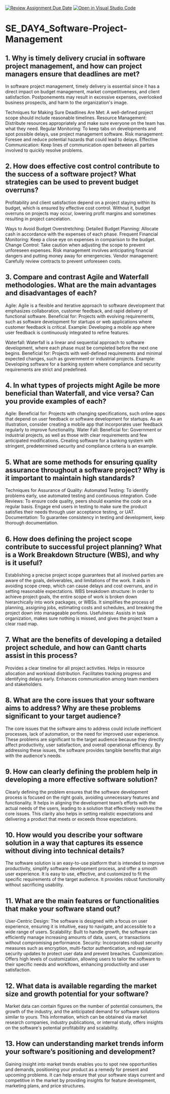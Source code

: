 [![Review Assignment Due Date](https://classroom.github.com/assets/deadline-readme-button-22041afd0340ce965d47ae6ef1cefeee28c7c493a6346c4f15d667ab976d596c.svg)](https://classroom.github.com/a/9pw6JKcu)
[![Open in Visual Studio Code](https://classroom.github.com/assets/open-in-vscode-2e0aaae1b6195c2367325f4f02e2d04e9abb55f0b24a779b69b11b9e10269abc.svg)](https://classroom.github.com/online_ide?assignment_repo_id=15719139&assignment_repo_type=AssignmentRepo)
# SE_DAY4_Software-Project-Management
## 1. Why is timely delivery crucial in software project management, and how can project managers ensure that deadlines are met?
In software project management, timely delivery is essential since it has a direct impact on budget management, market competitiveness, and client satisfaction. Postponements may result in excessive expenses, overlooked business prospects, and harm to the organization's image.

Techniques for Making Sure Deadlines Are Met:
    A well-defined project scope should include reasonable timelines.
    Resource Management: Distribute resources appropriately and make sure everyone on the team has what they need.
    Regular Monitoring: To keep tabs on developments and spot possible delays, use project management software.
    Risk management: Foresee and reduce potential hazards that could lead to delays.
    Effective Communication: Keep lines of communication open between all parties involved to quickly resolve problems.
## 2. How does effective cost control contribute to the success of a software project? What strategies can be used to prevent budget overruns?
Profitability and client satisfaction depend on a project staying within its budget, which is ensured by effective cost control. Without it, budget overruns on projects may occur, lowering profit margins and sometimes resulting in project cancelation.

Ways to Avoid Budget Overstretching:
    Detailed Budget Planning: Allocate cash in accordance with the expenses of     each phase.
    Frequent Financial Monitoring: Keep a close eye on expenses in comparison      to the budget.
    Change Control: Take caution when adjusting the scope to prevent               unforeseen expenses.
    Risk management involves anticipating financial dangers and putting money      away for emergencies.
    Vendor management: Carefully review contracts to prevent unforeseen costs.
    
## 3. Compare and contrast Agile and Waterfall methodologies. What are the main advantages and disadvantages of each?
Agile: Agile is a flexible and iterative approach to software development that emphasizes collaboration, customer feedback, and rapid delivery of functional software.
    Beneficial for: Projects with evolving requirements, such as software development for startups or web applications where customer feedback is critical.
    Example: Developing a mobile app where user feedback is continuously integrated to refine features.

Waterfall: Waterfall is a linear and sequential approach to software development, where each phase must be completed before the next one begins.
    Beneficial for: Projects with well-defined requirements and minimal expected changes, such as government or industrial projects.
    Example: Developing software for a banking system where compliance and security requirements are strict and predefined.
    
## 4. In what types of projects might Agile be more beneficial than Waterfall, and vice versa? Can you provide examples of each?
Agile:
    Beneficial for: Projects with changing specifications, such online apps that depend on user feedback or software development for startups.
    As an illustration, consider creating a mobile app that incorporates user feedback regularly to improve functionality.
Water Fall:
    Beneficial for: Government or industrial projects, as well as those with clear requirements and few anticipated modifications.
    Creating software for a banking system with stringent, predetermined security and compliance criteria is an example.
    
## 5. What are some methods for ensuring quality assurance throughout a software project? Why is it important to maintain high standards?
Techniques for Assurance of Quality:
    Automated Testing: To identify problems early, use automated testing and continuous integration.
    Code Reviews: To ensure code quality, peers should examine the code on a regular basis.
    Engage end users in testing to make sure the product satisfies their needs through user acceptance testing, or UAT.
    Documentation: To guarantee consistency in testing and development, keep thorough documentation.
    
## 6. How does defining the project scope contribute to successful project planning? What is a Work Breakdown Structure (WBS), and why is it useful?
Establishing a precise project scope guarantees that all involved parties are aware of the goals, deliverables, and limitations of the work. It aids in avoiding scope creep, which can cause delays and cost overruns, and in setting reasonable expectations.
   WBS breakdown structure:
    In order to achieve project goals, the entire scope of work is broken down hierarchically into work packages, or WBSs. 
    It simplifies the process of planning, assigning jobs, estimating costs and schedules, and breaking the project down into manageable portions.
    Usefulness: Assists in task organization, makes sure nothing is missed, and gives the project team a clear road map.
    
## 7. What are the benefits of developing a detailed project schedule, and how can Gantt charts assist in this process?
Provides a clear timeline for all project activities.
Helps in resource allocation and workload distribution.
Facilitates tracking progress and identifying delays early.
Enhances communication among team members and stakeholders.

## 8. What are the core issues that your software aims to address? Why are these problems significant to your target audience?
The core issues that the software aims to address could include inefficient processes, lack of automation, or the need for improved user experience. These problems are significant to the target audience because they directly affect productivity, user satisfaction, and overall operational efficiency. By addressing these issues, the software provides tangible benefits that align with the audience's needs.

## 9. How can clearly defining the problem help in developing a more effective software solution?
Clearly defining the problem ensures that the software development process is focused on the right goals, avoiding unnecessary features and functionality. It helps in aligning the development team’s efforts with the actual needs of the users, leading to a solution that effectively resolves the core issues. This clarity also helps in setting realistic expectations and delivering a product that meets or exceeds those expectations.

## 10. How would you describe your software solution in a way that captures its essence without diving into technical details?
The software solution is an easy-to-use platform that is intended to improve productivity, simplify software development process, and offer a smooth user experience. It is easy to use, effective, and customized to fit the specific requirements of the target audience. It provides robust functionality without sacrificing usability.

## 11. What are the main features or functionalities that make your software stand out?
User-Centric Design: The software is designed with a focus on user experience, ensuring it is intuitive, easy to navigate, and accessible to a wide range of users.
Scalability: Built to handle growth, the software can efficiently manage increasing amounts of data, users, or transactions without compromising performance.
Security: Incorporates robust security measures such as encryption, multi-factor authentication, and regular security updates to protect user data and prevent breaches.
Customization: Offers high levels of customization, allowing users to tailor the software to their specific needs and workflows, enhancing productivity and user satisfaction.

## 12. What data is available regarding the market size and growth potential for your software?
Market data can contain figures on the number of potential consumers, the growth of the industry, and the anticipated demand for software solutions similar to yours. This information, which can be obtained via market research companies, industry publications, or internal study, offers insights on the software's potential profitability and scalability.

## 13. How can understanding market trends inform your software’s positioning and development?
Gaining insight into market trends enables you to spot new opportunities and demands, positioning your product as a remedy for present and upcoming problems. It can help ensure that your software stays current and competitive in the market by providing insights for feature development, marketing plans, and price structures.
